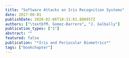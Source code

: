 ```yaml
---
title: "Software Attacks on Iris Recognition Systems"
date: 2017-08-01
publishDate: 2020-02-06T10:31:01.808957Z
authors: ["\textbfM. Gomez-Barrero", "J. Galbally"]
publication_types: ["1"]
abstract: ""
featured: false
publication: "*Iris and Periocular Biometrics*"
tags: ["bookchapter"]
---
```


